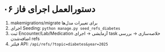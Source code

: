 # دستورالعمل اجرای فاز ۰۶
1) makemigrations/migrate برای تغییرات مدل‌ها
2) اجرای Seeding: `python manage.py seed_refs_diabetes`
3) ثبت Encounter/Lab/Medication آزمایشی → اجرای task خلاصه‌سازی → بررسی اضافه‌شدن refs
4) فیلتر API: `/api/refs/?topic=diabetes&year=2025`